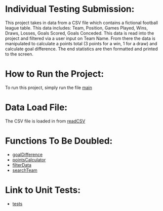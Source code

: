 # Individual Testing Submission:

This project takes in data from a CSV file which contains a fictional football league table. This data includes: Team, Position, Games Played, Wins, Draws, Losses, Goals Scored, Goals Conceded.
This data is read into the project and filtered via a user input on Team Name. From there the data is manipulated to calculate a points total (3 points for a win, 1 for a draw) and calculate goal difference. The end statistics are then formatted and printed to the screen.

# How to Run the Project:

To run this project, simply run the file [main](functions/main.py)


# Data Load File:

The CSV file is loaded in from [readCSV](functions/readCSV.py)

# Functions To Be Doubled:

- [goalDifference](functions/goalDifference.py)
- [pointsCalculator](functions/pointsCalculator.py)
- [filterData](functions/filterData.py)
- [searchTeam](functions/searchTeam.py)

# Link to Unit Tests:

- [tests](tests)
